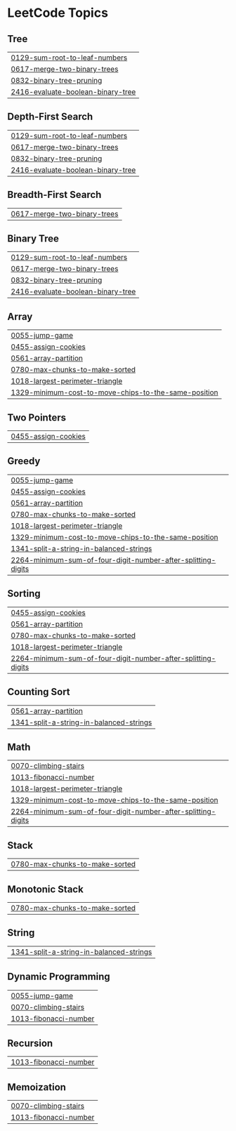 

<!---LeetCode Topics Start-->
# LeetCode Topics
## Tree
|  |
| ------- |
| [0129-sum-root-to-leaf-numbers](https://github.com/shashiv367/LeetCode/tree/master/0129-sum-root-to-leaf-numbers) |
| [0617-merge-two-binary-trees](https://github.com/shashiv367/LeetCode/tree/master/0617-merge-two-binary-trees) |
| [0832-binary-tree-pruning](https://github.com/shashiv367/LeetCode/tree/master/0832-binary-tree-pruning) |
| [2416-evaluate-boolean-binary-tree](https://github.com/shashiv367/LeetCode/tree/master/2416-evaluate-boolean-binary-tree) |
## Depth-First Search
|  |
| ------- |
| [0129-sum-root-to-leaf-numbers](https://github.com/shashiv367/LeetCode/tree/master/0129-sum-root-to-leaf-numbers) |
| [0617-merge-two-binary-trees](https://github.com/shashiv367/LeetCode/tree/master/0617-merge-two-binary-trees) |
| [0832-binary-tree-pruning](https://github.com/shashiv367/LeetCode/tree/master/0832-binary-tree-pruning) |
| [2416-evaluate-boolean-binary-tree](https://github.com/shashiv367/LeetCode/tree/master/2416-evaluate-boolean-binary-tree) |
## Breadth-First Search
|  |
| ------- |
| [0617-merge-two-binary-trees](https://github.com/shashiv367/LeetCode/tree/master/0617-merge-two-binary-trees) |
## Binary Tree
|  |
| ------- |
| [0129-sum-root-to-leaf-numbers](https://github.com/shashiv367/LeetCode/tree/master/0129-sum-root-to-leaf-numbers) |
| [0617-merge-two-binary-trees](https://github.com/shashiv367/LeetCode/tree/master/0617-merge-two-binary-trees) |
| [0832-binary-tree-pruning](https://github.com/shashiv367/LeetCode/tree/master/0832-binary-tree-pruning) |
| [2416-evaluate-boolean-binary-tree](https://github.com/shashiv367/LeetCode/tree/master/2416-evaluate-boolean-binary-tree) |
## Array
|  |
| ------- |
| [0055-jump-game](https://github.com/shashiv367/LeetCode/tree/master/0055-jump-game) |
| [0455-assign-cookies](https://github.com/shashiv367/LeetCode/tree/master/0455-assign-cookies) |
| [0561-array-partition](https://github.com/shashiv367/LeetCode/tree/master/0561-array-partition) |
| [0780-max-chunks-to-make-sorted](https://github.com/shashiv367/LeetCode/tree/master/0780-max-chunks-to-make-sorted) |
| [1018-largest-perimeter-triangle](https://github.com/shashiv367/LeetCode/tree/master/1018-largest-perimeter-triangle) |
| [1329-minimum-cost-to-move-chips-to-the-same-position](https://github.com/shashiv367/LeetCode/tree/master/1329-minimum-cost-to-move-chips-to-the-same-position) |
## Two Pointers
|  |
| ------- |
| [0455-assign-cookies](https://github.com/shashiv367/LeetCode/tree/master/0455-assign-cookies) |
## Greedy
|  |
| ------- |
| [0055-jump-game](https://github.com/shashiv367/LeetCode/tree/master/0055-jump-game) |
| [0455-assign-cookies](https://github.com/shashiv367/LeetCode/tree/master/0455-assign-cookies) |
| [0561-array-partition](https://github.com/shashiv367/LeetCode/tree/master/0561-array-partition) |
| [0780-max-chunks-to-make-sorted](https://github.com/shashiv367/LeetCode/tree/master/0780-max-chunks-to-make-sorted) |
| [1018-largest-perimeter-triangle](https://github.com/shashiv367/LeetCode/tree/master/1018-largest-perimeter-triangle) |
| [1329-minimum-cost-to-move-chips-to-the-same-position](https://github.com/shashiv367/LeetCode/tree/master/1329-minimum-cost-to-move-chips-to-the-same-position) |
| [1341-split-a-string-in-balanced-strings](https://github.com/shashiv367/LeetCode/tree/master/1341-split-a-string-in-balanced-strings) |
| [2264-minimum-sum-of-four-digit-number-after-splitting-digits](https://github.com/shashiv367/LeetCode/tree/master/2264-minimum-sum-of-four-digit-number-after-splitting-digits) |
## Sorting
|  |
| ------- |
| [0455-assign-cookies](https://github.com/shashiv367/LeetCode/tree/master/0455-assign-cookies) |
| [0561-array-partition](https://github.com/shashiv367/LeetCode/tree/master/0561-array-partition) |
| [0780-max-chunks-to-make-sorted](https://github.com/shashiv367/LeetCode/tree/master/0780-max-chunks-to-make-sorted) |
| [1018-largest-perimeter-triangle](https://github.com/shashiv367/LeetCode/tree/master/1018-largest-perimeter-triangle) |
| [2264-minimum-sum-of-four-digit-number-after-splitting-digits](https://github.com/shashiv367/LeetCode/tree/master/2264-minimum-sum-of-four-digit-number-after-splitting-digits) |
## Counting Sort
|  |
| ------- |
| [0561-array-partition](https://github.com/shashiv367/LeetCode/tree/master/0561-array-partition) |
| [1341-split-a-string-in-balanced-strings](https://github.com/shashiv367/LeetCode/tree/master/1341-split-a-string-in-balanced-strings) |
## Math
|  |
| ------- |
| [0070-climbing-stairs](https://github.com/shashiv367/LeetCode/tree/master/0070-climbing-stairs) |
| [1013-fibonacci-number](https://github.com/shashiv367/LeetCode/tree/master/1013-fibonacci-number) |
| [1018-largest-perimeter-triangle](https://github.com/shashiv367/LeetCode/tree/master/1018-largest-perimeter-triangle) |
| [1329-minimum-cost-to-move-chips-to-the-same-position](https://github.com/shashiv367/LeetCode/tree/master/1329-minimum-cost-to-move-chips-to-the-same-position) |
| [2264-minimum-sum-of-four-digit-number-after-splitting-digits](https://github.com/shashiv367/LeetCode/tree/master/2264-minimum-sum-of-four-digit-number-after-splitting-digits) |
## Stack
|  |
| ------- |
| [0780-max-chunks-to-make-sorted](https://github.com/shashiv367/LeetCode/tree/master/0780-max-chunks-to-make-sorted) |
## Monotonic Stack
|  |
| ------- |
| [0780-max-chunks-to-make-sorted](https://github.com/shashiv367/LeetCode/tree/master/0780-max-chunks-to-make-sorted) |
## String
|  |
| ------- |
| [1341-split-a-string-in-balanced-strings](https://github.com/shashiv367/LeetCode/tree/master/1341-split-a-string-in-balanced-strings) |
## Dynamic Programming
|  |
| ------- |
| [0055-jump-game](https://github.com/shashiv367/LeetCode/tree/master/0055-jump-game) |
| [0070-climbing-stairs](https://github.com/shashiv367/LeetCode/tree/master/0070-climbing-stairs) |
| [1013-fibonacci-number](https://github.com/shashiv367/LeetCode/tree/master/1013-fibonacci-number) |
## Recursion
|  |
| ------- |
| [1013-fibonacci-number](https://github.com/shashiv367/LeetCode/tree/master/1013-fibonacci-number) |
## Memoization
|  |
| ------- |
| [0070-climbing-stairs](https://github.com/shashiv367/LeetCode/tree/master/0070-climbing-stairs) |
| [1013-fibonacci-number](https://github.com/shashiv367/LeetCode/tree/master/1013-fibonacci-number) |
<!---LeetCode Topics End-->